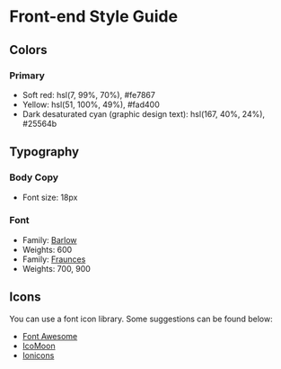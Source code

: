 # Front-end Style Guide

## Colors

### Primary

- Soft red: hsl(7, 99%, 70%), #fe7867
- Yellow: hsl(51, 100%, 49%), #fad400
- Dark desaturated cyan (graphic design text): hsl(167, 40%, 24%), #25564b

## Typography

### Body Copy

- Font size: 18px

### Font

- Family: [Barlow](https://fonts.google.com/specimen/Barlow)
- Weights: 600
- Family: [Fraunces](https://fonts.google.com/specimen/Fraunces)
- Weights: 700, 900

## Icons

You can use a font icon library. Some suggestions can be found below:

- [Font Awesome](https://fontawesome.com)
- [IcoMoon](https://icomoon.io)
- [Ionicons](https://ionicons.com)

